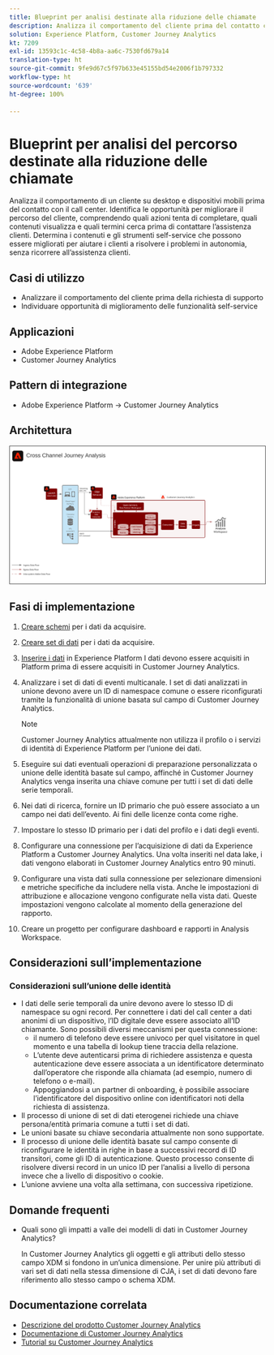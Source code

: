 ```yaml
---
title: Blueprint per analisi destinate alla riduzione delle chiamate
description: Analizza il comportamento del cliente prima del contatto con il call center.
solution: Experience Platform, Customer Journey Analytics
kt: 7209
exl-id: 13593c1c-4c58-4b8a-aa6c-7530fd679a14
translation-type: ht
source-git-commit: 9fe9d67c5f97b633e45155bd54e2006f1b797332
workflow-type: ht
source-wordcount: '639'
ht-degree: 100%

---
```


# Blueprint per analisi del percorso destinate alla riduzione delle chiamate

Analizza il comportamento di un cliente su desktop e dispositivi mobili prima del contatto con il call center. Identifica le opportunità per migliorare il percorso del cliente, comprendendo quali azioni tenta di completare, quali contenuti visualizza e quali termini cerca prima di contattare l’assistenza clienti. Determina i contenuti e gli strumenti self-service che possono essere migliorati per aiutare i clienti a risolvere i problemi in autonomia, senza ricorrere all’assistenza clienti.

## Casi di utilizzo

* Analizzare il comportamento del cliente prima della richiesta di supporto
* Individuare opportunità di miglioramento delle funzionalità self-service

## Applicazioni

* Adobe Experience Platform
* Customer Journey Analytics

## Pattern di integrazione

* Adobe Experience Platform → Customer Journey Analytics

## Architettura

<img src="assets/CJA.svg" alt="Architettura di riferimento per il blueprint per Customer Journey Analytics" style="border:1px solid #4a4a4a" />

## Fasi di implementazione

1. [Creare schemi](https://experienceleague.adobe.com/docs/platform-learn/tutorials/schemas/create-a-schema.html?lang=it) per i dati da acquisire.
1. [Creare set di dati](https://experienceleague.adobe.com/docs/platform-learn/tutorials/data-ingestion/create-datasets-and-ingest-data.html?lang=it) per i dati da acquisire.
1. [Inserire i dati](https://experienceleague.adobe.com/?recommended=ExperiencePlatform-D-1-2020.1.dataingestion&amp;lang=it) in Experience Platform
I dati devono essere acquisiti in Platform prima di essere acquisiti in Customer Journey Analytics.
1. Analizzare i set di dati di eventi multicanale. I set di dati analizzati in unione devono avere un ID di namespace comune o essere riconfigurati tramite la funzionalità di unione basata sul campo di Customer Journey Analytics. 

   >[!NOTE]
   >
   >Customer Journey Analytics attualmente non utilizza il profilo o i servizi di identità di Experience Platform per l’unione dei dati.

1. Eseguire sui dati eventuali operazioni di preparazione personalizzata o unione delle identità basate sul campo, affinché in Customer Journey Analytics venga inserita una chiave comune per tutti i set di dati delle serie temporali.
1. Nei dati di ricerca, fornire un ID primario che può essere associato a un campo nei dati dell’evento. Ai fini delle licenze conta come righe.
1. Impostare lo stesso ID primario per i dati del profilo e i dati degli eventi.
1. Configurare una connessione per l’acquisizione di dati da Experience Platform a Customer Journey Analytics. Una volta inseriti nel data lake, i dati vengono elaborati in Customer Journey Analytics entro 90 minuti.
1. Configurare una vista dati sulla connessione per selezionare dimensioni e metriche specifiche da includere nella vista. Anche le impostazioni di attribuzione e allocazione vengono configurate nella vista dati. Queste impostazioni vengono calcolate al momento della generazione del rapporto.
1. Creare un progetto per configurare dashboard e rapporti in Analysis Workspace.

## Considerazioni sull’implementazione

### Considerazioni sull’unione delle identità

* I dati delle serie temporali da unire devono avere lo stesso ID di namespace su ogni record. Per connettere i dati del call center a dati anonimi di un dispositivo, l’ID digitale deve essere associato all’ID chiamante. Sono possibili diversi meccanismi per questa connessione:
   * il numero di telefono deve essere univoco per quel visitatore in quel momento e una tabella di lookup tiene traccia della relazione.
   * L’utente deve autenticarsi prima di richiedere assistenza e questa autenticazione deve essere associata a un identificatore determinato dall’operatore che risponde alla chiamata (ad esempio, numero di telefono o e-mail).
   * Appoggiandosi a un partner di onboarding, è possibile associare l’identificatore del dispositivo online con identificatori noti della richiesta di assistenza.
* Il processo di unione di set di dati eterogenei richiede una chiave persona/entità primaria comune a tutti i set di dati.
* Le unioni basate su chiave secondaria attualmente non sono supportate.
* Il processo di unione delle identità basate sul campo consente di riconfigurare le identità in righe in base a successivi record di ID transitori, come gli ID di autenticazione. Questo processo consente di risolvere diversi record in un unico ID per l’analisi a livello di persona invece che a livello di dispositivo o cookie.
* L’unione avviene una volta alla settimana, con successiva ripetizione.

## Domande frequenti

* Quali sono gli impatti a valle dei modelli di dati in Customer Journey Analytics?

   In Customer Journey Analytics gli oggetti e gli attributi dello stesso campo XDM si fondono in un’unica dimensione. Per unire più attributi di vari set di dati nella stessa dimensione di CJA, i set di dati devono fare riferimento allo stesso campo o schema XDM.

## Documentazione correlata

* [Descrizione del prodotto Customer Journey Analytics](https://helpx.adobe.com/it/legal/product-descriptions/customer-journey-analytics.html)
* [Documentazione di Customer Journey Analytics](https://experienceleague.adobe.com/docs/customer-journey-analytics.html?lang=it)
* [Tutorial su Customer Journey Analytics](https://experienceleague.adobe.com/docs/customer-journey-analytics-learn/tutorials/overview.html?lang=it)
